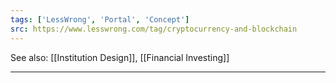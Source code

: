 ```yaml
---
tags: ['LessWrong', 'Portal', 'Concept']
src: https://www.lesswrong.com/tag/cryptocurrency-and-blockchain
---
```


See also: [[Institution Design]], [[Financial Investing]]



---

